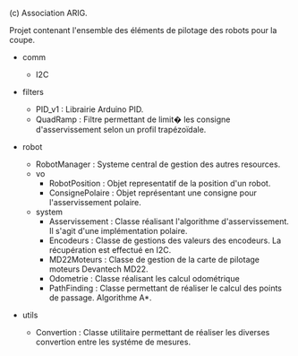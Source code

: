 (c) Association ARIG.

Projet contenant l'ensemble des éléments de pilotage des robots pour la coupe.

* comm
    * I2C

* filters
    * PID_v1 : Librairie Arduino PID.
	* QuadRamp : Filtre permettant de limit� les consigne d'asservissement selon un profil trapézoïdale.

* robot
    * RobotManager : Systeme central de gestion des autres resources.
    * vo
	    * RobotPosition : Objet representatif de la position d'un robot.
	    * ConsignePolaire : Objet représentant une consigne pour l'asservissement polaire.
	* system
        * Asservissement : Classe réalisant l'algorithme d'asservissement. Il s'agit d'une implémentation polaire.
        * Encodeurs : Classe de gestions des valeurs des encodeurs. La récupération est effectué en I2C.
        * MD22Moteurs : Classe de gestion de la carte de pilotage moteurs Devantech MD22.
        * Odometrie : Classe réalisant les calcul odométrique
        * PathFinding : Classe permettant de réaliser le calcul des points de passage. Algorithme A*.

* utils
	* Convertion : Classe utilitaire permettant de réaliser les diverses convertion entre les systéme de mesures.
